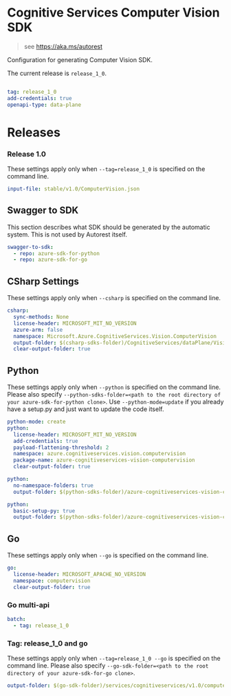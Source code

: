 # Cognitive Services Computer Vision SDK

> see https://aka.ms/autorest

Configuration for generating Computer Vision SDK.

The current release is `release_1_0`.

``` yaml

tag: release_1_0
add-credentials: true
openapi-type: data-plane
```
# Releases

### Release 1.0
These settings apply only when `--tag=release_1_0` is specified on the command line.

``` yaml $(tag) == 'release_1_0'
input-file: stable/v1.0/ComputerVision.json
```

## Swagger to SDK

This section describes what SDK should be generated by the automatic system.
This is not used by Autorest itself.

``` yaml $(swagger-to-sdk)
swagger-to-sdk:
  - repo: azure-sdk-for-python
  - repo: azure-sdk-for-go
```


## CSharp Settings
These settings apply only when `--csharp` is specified on the command line.
``` yaml $(csharp)
csharp:
  sync-methods: None
  license-header: MICROSOFT_MIT_NO_VERSION
  azure-arm: false
  namespace: Microsoft.Azure.CognitiveServices.Vision.ComputerVision
  output-folder: $(csharp-sdks-folder)/CognitiveServices/dataPlane/Vision/ComputerVision/ComputerVision/Generated
  clear-output-folder: true
```

## Python

These settings apply only when `--python` is specified on the command line.
Please also specify `--python-sdks-folder=<path to the root directory of your azure-sdk-for-python clone>`.
Use `--python-mode=update` if you already have a setup.py and just want to update the code itself.

``` yaml $(python)
python-mode: create
python:
  license-header: MICROSOFT_MIT_NO_VERSION
  add-credentials: true
  payload-flattening-threshold: 2
  namespace: azure.cognitiveservices.vision.computervision
  package-name: azure-cognitiveservices-vision-computervision
  clear-output-folder: true
```
``` yaml $(python) && $(python-mode) == 'update'
python:
  no-namespace-folders: true
  output-folder: $(python-sdks-folder)/azure-cognitiveservices-vision-computervision/azure/cognitiveservices/vision/computervision
```
``` yaml $(python) && $(python-mode) == 'create'
python:
  basic-setup-py: true
  output-folder: $(python-sdks-folder)/azure-cognitiveservices-vision-computervision
```

## Go

These settings apply only when `--go` is specified on the command line.

``` yaml $(go)
go:
  license-header: MICROSOFT_APACHE_NO_VERSION
  namespace: computervision
  clear-output-folder: true
```

### Go multi-api

``` yaml $(go) && $(multiapi)
batch:
  - tag: release_1_0
```

### Tag: release_1_0 and go

These settings apply only when `--tag=release_1_0 --go` is specified on the command line.
Please also specify `--go-sdk-folder=<path to the root directory of your azure-sdk-for-go clone>`.

``` yaml $(tag) == 'release_1_0' && $(go)
output-folder: $(go-sdk-folder)/services/cognitiveservices/v1.0/computervision
```
